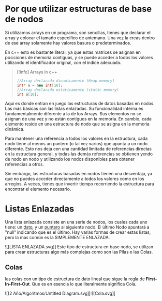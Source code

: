 
# Por que utilizar estructuras de base de nodos

Si utilizamos arrays en un programa, son sencillas, tienes que declarar el array y colocar el tamaño especifico de antemano. Una vez la creas dentro de ese array solamente hay valores basura o predeterminados.

En c++ esto es bastante literal, ya que estas matrices se asignan en posiciones de memoria contiguas, y se puede acceder a todos los valores utilizando el identificador original, con el índice adecuado.

>[!info] Arrays in c++
>```cpp
>//Array declarada dinamicamente (Heap memory)
>int* a = new int[10];
>//Array declarada estaticamente (static memory)
>int a[10];
>```

Aquí es donde entran en juego las estructuras de datos basadas en nodos. Las más básicas son las listas enlazadas. Su funcionalidad interna es fundamentalmente diferente a la de los Arrays. Sus elementos no se asignan de una vez y no están contiguos en la memoria. En cambio, cada elemento reside en una estructura de nodo que se asigna en la memoria dinámica.

Para mantener una referencia a todos los valores en la estructura, cada nodo tiene al menos un puntero (o tal vez varios) que apunta a un nodo diferente. Esto nos deja con una cantidad limitada de referencias directas en la estructura general, y todas las demás referencias se obtienen yendo de nodo en nodo y utilizando los nodos disponibles para obtener referencias a otros.

Sin embargo, las estructuras basadas en nodos tienen una desventaja, ya que no puedes acceder directamente a todos los valores como en los arreglos. A veces, tienes que invertir tiempo recorriendo la estructura para encontrar el elemento necesario.

# Listas Enlazadas

Una lista enlazada consiste en una serie de nodos, los cuales cada uno tiene: un <u>dato</u>, y un <u>puntero</u> al siguiente nodo. El último Nodo apuntará a "null" indicando que es el último. Hay varias formas de crear estas listas, pero la mas común es la SIMPLEMENTE ENLAZADA.

![[LISTA ENLAZADA.svg]]
Este tipo de estructura en base nodo, se utilizan para crear estructuras algo más complejas como son las Pilas o las Colas.

## Colas

las colas con un tipo de estructura de dato lineal que sigue la regla de **First-In-First-Out**. Que es en esencia lo que literalmente significa Cola. 

![[2 Año/Algoritmos/Untitled Diagram.svg]]![[Cola.svg]]